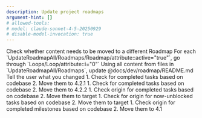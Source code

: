 ```yaml
---
description: Update project roadmaps
argument-hint: []
# allowed-tools:
# model: claude-sonnet-4-5-20250929
# disable-model-invocation: true
---
```


<UpdateRoadmapAll>
  <Steps>
    <Step i="0" name="shuffle content">
      Check whether content needs to be moved to a different Roadmap
    </Step>
    <Step i="1" name="loop through Roadmaps">
      For each `UpdateRoadmapAll/Roadmaps/Roadmap/attribute::active="true"`, go through `Loops/Loop/attribute::i="0"`
    </Step>
    <Step i="2" name="update README">
      Using all content from files in `UpdateRoadmapAll/Roadmaps`, update @docs/dev/roadmap/README.md
    </Step>
    <Step i="3" name="report to user">
      Tell the user what you changed
    </Step>
  </Steps>
  <Roadmaps>
    <Roadmap i="0" type="hub" active="true" path="docs/dev/roadmap/Rhea-MVP.md"  />
    <Roadmap i="1" type="route" active="true" path="docs/dev/roadmap/Themis-MVP.md" />
    <Roadmap i="2" type="route" active="false" path="docs/dev/roadmap/Tethys-MVP.md" />
    <Roadmap i="3" type="route" active="true" path="docs/dev/roadmap/Metis-MVP.md" />
    <Roadmap i="4" type="util" active="true" path="docs/dev/roadmap/Theia-MVP.md" />
    <Roadmap i="5" type="util" active="false" path="docs/dev/roadmap/Thalassa-MVP.md" />
  </Roadmaps>
  <Loops>
    <Loop i="0">
      <Task i="0" origin="1.1.1" target="4.2.1" name="tasks open due">
        1. Check for completed tasks based on codebase
        2. Move them to 4.2.1
      </Task>
      <Task i="1" origin="1.1.2" target="4.2.2" name="tasks open other">
        1. Check for completed tasks based on codebase
        2. Move them to 4.2.2
      </Task>
      <Task i="2" origin="1.2" target="4.2.2" name="tasks blocked complete">
        1. Check origin for completed tasks based on codebase
        2. Move them to target
      </Task>
      <Task i="3" origin="1.2" target="1.1.2" name="tasks blocked open">
        1. Check for origin for now-unblocked tasks based on codebase
        2. Move them to target
      </Task>
      <Task i="4" origin="2" target="4.1" name="current">
        1. Check origin for completed milestones based on codebase
        2. Move them to 4.1
      </Task>
    </Loop>
  <Loops>
</UpdateRoadmapAll>
